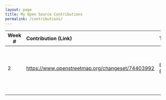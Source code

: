 ```yaml
---
layout: page
title: My Open Source Contributions
permalink: /contributions/
---
```


<!--
Type of the contribution should be "Wikipedia edit", "OpenStreet Map feature", "Project Documentation", "Project Code", "Blog Edit", etc.

The description should include a brief summary of what you did.

Replace the first row below with your contribution.

-->





| Week #       | Contribution (Link)  | Type  | Description |
|---|:---|:---|:---|
|  2   | https://www.openstreetmap.org/changeset/74403992 | Blog Edit | I removed a restaurant, added a supermarket and added a details for a bus stop   |
|     |     |     |      |
|     |     |     |      |
